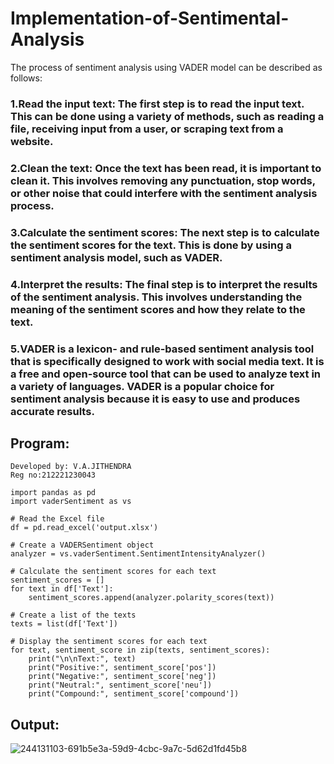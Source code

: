 # Implementation-of-Sentimental-Analysis
The process of sentiment analysis using VADER model can be described as follows:

### 1.Read the input text: The first step is to read the input text. This can be done using a variety of methods, such as reading a file, receiving input from a user, or scraping text from a website.
### 2.Clean the text: Once the text has been read, it is important to clean it. This involves removing any punctuation, stop words, or other noise that could interfere with the sentiment analysis process.
### 3.Calculate the sentiment scores: The next step is to calculate the sentiment scores for the text. This is done by using a sentiment analysis model, such as VADER.
### 4.Interpret the results: The final step is to interpret the results of the sentiment analysis. This involves understanding the meaning of the sentiment scores and how they relate to the text.
### 5.VADER is a lexicon- and rule-based sentiment analysis tool that is specifically designed to work with social media text. It is a free and open-source tool that can be used to analyze text in a variety of languages. VADER is a popular choice for sentiment analysis because it is easy to use and produces accurate results.
## Program:
```
Developed by: V.A.JITHENDRA
Reg no:212221230043
```
```
import pandas as pd
import vaderSentiment as vs

# Read the Excel file
df = pd.read_excel('output.xlsx')

# Create a VADERSentiment object
analyzer = vs.vaderSentiment.SentimentIntensityAnalyzer()

# Calculate the sentiment scores for each text
sentiment_scores = []
for text in df['Text']:
    sentiment_scores.append(analyzer.polarity_scores(text))

# Create a list of the texts
texts = list(df['Text'])

# Display the sentiment scores for each text
for text, sentiment_score in zip(texts, sentiment_scores):
    print("\n\nText:", text)
    print("Positive:", sentiment_score['pos'])
    print("Negative:", sentiment_score['neg'])
    print("Neutral:", sentiment_score['neu'])
    print("Compound:", sentiment_score['compound'])
```


## Output:
![244131103-691b5e3a-59d9-4cbc-9a7c-5d62d1fd45b8](https://github.com/charansai0/Implementation-of-Sentimental-Analysis/assets/94296221/263ae02b-a752-4fd3-81ca-6277ff4a0a41)


